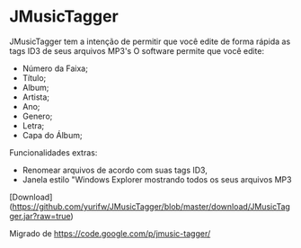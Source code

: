 JMusicTagger
============

JMusicTagger tem a intenção de permitir que você edite de forma rápida as tags ID3 de seus arquivos MP3's
O software permite que você edite:

  * Número da Faixa;
  * Título;
  * Album;
  * Artista;
  * Ano;
  * Genero;
  * Letra;
  * Capa do Álbum;

Funcionalidades extras:
  * Renomear arquivos de acordo com suas tags ID3,
  * Janela estilo "Windows Explorer mostrando todos os seus arquivos MP3

[Download] (https://github.com/yurifw/JMusicTagger/blob/master/download/JMusicTagger.jar?raw=true)

Migrado de https://code.google.com/p/jmusic-tagger/
